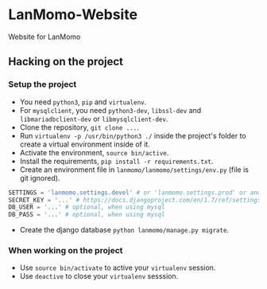 # LanMomo-Website
Website for LanMomo

## Hacking on the project

### Setup the project
 * You need `python3`, `pip` and `virtualenv`.
 * For `mysqlclient`, you need `python3-dev`, `libssl-dev` and `libmariadbclient-dev` or `libmysqlclient-dev`.
 * Clone the repository, `git clone ...`.
 * Run `virtualenv -p /usr/bin/python3 ./` inside the project's folder to create a virtual environment inside of it.
 * Activate the environment, `source bin/active`.
 * Install the requirements, `pip install -r requirements.txt`.
 * Create an environment file in `lanmomo/lanmomo/settings/env.py` (file is git ignored).
  ```python
  SETTINGS = 'lanmomo.settings.devel' # or 'lanmomo.settings.prod' or another module if you want
  SECRET_KEY = '...' # https://docs.djangoproject.com/en/1.7/ref/settings/#secret-key
  DB_USER = '...' # optional, when using mysql
  DB_PASS = '...' # optional, when using mysql
  ```
 * Create the django database `python lanmomo/manage.py migrate`.

### When working on the project

* Use `source bin/activate` to active your `virtualenv` session.
* Use `deactive` to close your `virtualenv` sesssion.
